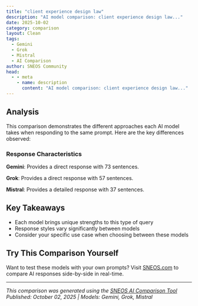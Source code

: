 ```yaml
---
title: "client experience design law"
description: "AI model comparison: client experience design law..."
date: 2025-10-02
category: comparison
layout: Clean
tags:
  - Gemini
  - Grok
  - Mistral
  - AI Comparison
author: SNEOS Community
head:
  - - meta
    - name: description
      content: "AI model comparison: client experience design law..."
---
```


<ChatComparison
  title="client experience design law"
  prompt="client experience design law"
  :responses='{
    "Gemini": "There isn\u0027t a specific, codified body of law called \u0022Client Experience Design Law.\u0022 However, several existing legal areas *intersect* with and impact how companies design and implement client experiences. Here\u0027s a breakdown of those key areas:\n\n**1. Data Privacy Laws:**\n\n*   **General Data Protection Regulation (GDPR):**  EU law that governs the processing of personal data of individuals within the EU. Heavily impacts how data is collected, stored, and used in client experience design. Requires consent for data processing, the right to access data, the right to be forgotten, and data security measures.\n*   **California Consumer Privacy Act (CCPA) and California Privacy Rights Act (CPRA):**  Gives California residents more control over their personal information, including the right to know what personal information is collected, the right to delete personal information, and the right to opt-out of the sale of personal information.  Many other states have similar (or are considering similar) legislation.\n*   **Other State Privacy Laws:**  A growing patchwork of state laws regarding data privacy.  Companies need to be aware of the laws in each state where they operate or where their clients reside.\n*   **Impact on Client Experience Design:**  Companies must be transparent about data collection practices, obtain valid consent, and provide mechanisms for clients to exercise their data rights.  This necessitates designing experiences that are privacy-conscious and user-friendly in terms of data management.\n\n**2. Accessibility Laws:**\n\n*   **Americans with Disabilities Act (ADA):**  Prohibits discrimination based on disability in places of public accommodation, including websites and digital platforms.  Requires websites and digital content to be accessible to people with disabilities.\n*   **Web Content Accessibility Guidelines (WCAG):**  An internationally recognized set of guidelines for making web content more accessible to people with disabilities.  Often used as the standard for ADA compliance.\n*   **Section 508 of the Rehabilitation Act:** Requires US federal agencies to make their electronic and information technology accessible to people with disabilities.  Often serves as a benchmark for accessibility standards.\n*   **Impact on Client Experience Design:**  Websites, apps, and other digital interfaces must be designed to be usable by individuals with visual, auditory, motor, or cognitive impairments. This includes things like providing alt text for images, captioning videos, and ensuring keyboard navigation.\n\n**3. Consumer Protection Laws:**\n\n*   **Federal Trade Commission Act (FTC Act):**  Prohibits unfair or deceptive acts or practices in commerce.  This can apply to misleading advertising, false claims, and deceptive pricing practices.\n*   **State Consumer Protection Laws (e.g., Unfair Competition Law):**  Similar to the FTC Act, these laws protect consumers from unfair or deceptive business practices at the state level.\n*   **Truth in Advertising Laws:**  Require advertising to be truthful and non-misleading.\n*   **Impact on Client Experience Design:**  Companies must be truthful and transparent in their marketing materials and product descriptions.  They must avoid making false claims or exaggerating the benefits of their products or services.  Clear pricing and terms of service are crucial.\n\n**4. Contract Law:**\n\n*   **Formation of Contracts:**  Agreements between companies and clients are subject to contract law.  Clear and unambiguous terms of service are essential.\n*   **Breach of Contract:**  Failure to fulfill contractual obligations can result in legal action.\n*   **Impact on Client Experience Design:**  The client experience should align with the terms of the contract.  Clear communication about expectations and service levels is crucial.  Resolving disputes fairly and efficiently is important to maintain positive client relationships.\n\n**5. Intellectual Property Law:**\n\n*   **Copyright Law:**  Protects original works of authorship, including website content, software, and marketing materials.\n*   **Trademark Law:**  Protects brand names, logos, and other identifying marks.\n*   **Patent Law:** Protects inventions.\n*   **Trade Secret Law:**  Protects confidential business information.\n*   **Impact on Client Experience Design:**  Companies must ensure that they are not infringing on the intellectual property rights of others. They must also protect their own intellectual property.  This is especially relevant when using third-party content or developing new technologies.\n\n**6.  Data Security and Cybersecurity Laws:**\n\n*   **State Data Breach Notification Laws:** Require businesses to notify individuals when their personal information has been compromised in a data breach.  Vary by state.\n*   **Cybersecurity Regulations (e.g., HIPAA for healthcare, GLBA for financial institutions):** Specific regulations that govern data security practices for certain industries.\n*   **Impact on Client Experience Design:**  Security measures must be integrated into the design of websites, apps, and other digital interfaces to protect client data. Data breach preparedness is also key. A poor security experience can severely damage client trust.\n\n**7.  Industry-Specific Regulations:**\n\n*   Depending on the industry (e.g., healthcare, finance, education), there may be additional regulations that impact client experience design.  For example, healthcare companies must comply with HIPAA privacy rules when designing patient portals. Financial institutions must adhere to GLBA requirements for protecting customer financial information.\n*   **Impact on Client Experience Design:** These regulations require specific functionality and design considerations to protect sensitive information and ensure compliance.\n\n**How These Laws Impact Client Experience Designers:**\n\nClient experience designers need to be aware of these legal considerations and work with legal counsel to ensure that their designs are compliant. This includes:\n\n*   **Integrating privacy and security into the design process.**\n*   **Conducting accessibility audits.**\n*   **Reviewing marketing materials for accuracy and truthfulness.**\n*   **Ensuring that terms of service are clear and understandable.**\n*   **Protecting intellectual property rights.**\n*   **Staying up-to-date on changes in the law.**\n\n**In summary, while \u0022Client Experience Design Law\u0022 is not a formal legal area, designers *must* understand and comply with existing laws related to data privacy, accessibility, consumer protection, contract law, intellectual property, and data security. Failure to do so can result in legal liability and damage to a company\u0027s reputation.**\n\nIt is *highly recommended* to consult with legal professionals to ensure compliance with all applicable laws and regulations. This is particularly important when dealing with sensitive data or designing experiences for regulated industries.\n",
    "Grok": "It seems like you\u0027re asking about \u0022client experience design law,\u0022 which might be a combination of concepts related to client experience design (often referred to as customer experience or CX design) and legal principles or regulations that govern it. Since this is not a well-defined term, I\u0027ll break it down into relevant components and provide clarity based on context. If you meant something more specific, please provide additional details.\n\n### 1. **What is Client Experience Design?**\nClient Experience Design (or Customer Experience Design) refers to the process of creating and optimizing interactions between a business and its clients or customers to ensure satisfaction, loyalty, and engagement. It encompasses everything from initial contact, service delivery, user interface design (if digital), and post-service support. The goal is to make every touchpoint seamless, enjoyable, and valuable for the client.\n\nIn a business or legal context, client experience design might refer to how law firms, legal services, or other professional services structure their interactions with clients to build trust, ensure clarity, and improve satisfaction. For example, a law firm might focus on transparent communication, user-friendly billing systems, or accessible legal advice.\n\n### 2. **Legal Aspects of Client Experience Design**\nIf you\u0027re referring to \u0022law\u0022 in the context of client experience design, it could relate to:\n   - **Regulations and Compliance**: Laws or regulations that govern how businesses design customer experiences, especially in regulated industries like law, finance, or healthcare. For instance:\n     - **Data Privacy Laws**: Laws like GDPR (General Data Protection Regulation) in the EU or CCPA (California Consumer Privacy Act) in the U.S. regulate how businesses collect, store, and use client data in designing personalized experiences.\n     - **Accessibility Laws**: Regulations like the Americans with Disabilities Act (ADA) in the U.S. mandate that digital and physical experiences (e.g., websites or offices) be accessible to people with disabilities.\n     - **Consumer Protection Laws**: Laws that protect clients from deceptive practices in marketing or service design, ensuring that the client experience is not misleading or harmful.\n   - **Ethical Considerations**: Lawyers and law firms are bound by ethical rules (e.g., client confidentiality, conflict of interest rules) that impact how they design client experiences.\n   - **Contractual Obligations**: Client experience design in legal services often involves clear communication of terms, fees, and expectations, which are governed by contracts and professional standards.\n\n### 3. **Client Experience Design in the Legal Industry**\nIf you\u0027re specifically interested in how law firms or legal professionals design client experiences, this is an emerging focus area. Traditionally, legal services were not client-centric, but with increasing competition and client expectations, many firms are adopting CX principles:\n   - **Simplified Communication**: Breaking down complex legal jargon into understandable language for clients.\n   - **Technology Integration**: Offering client portals, online scheduling, or virtual consultations to improve accessibility.\n   - **Feedback Mechanisms**: Gathering client feedback to improve services and address pain points.\n   - **Personalization**: Tailoring interactions to the specific needs of a client (e.g., providing updates in a preferred format or language).\n\n### 4. **Intersection of Design and Law**\nIf you meant laws or principles governing design practices (e.g., UX/UI design for clients), consider:\n   - **Intellectual Property**: Copyright or trademark laws that protect unique design elements of a client experience (e.g., a proprietary app interface).\n   - **Liability Issues**: If a poorly designed client experience leads to harm or loss (e.g., a flawed digital platform causing data breaches), legal liability may arise.\n\n### 5. **Possible Interpretation: Legal Design**\nYou might also be referring to \u0022Legal Design,\u0022 an innovative field that overlaps with client experience. Legal Design applies design thinking to improve legal services and systems. It focuses on making legal processes, documents, and interactions more user-friendly and accessible for clients. Examples include:\n   - Redesigning contracts to be visually clear and easy to understand.\n   - Creating intuitive digital tools for legal self-help.\n   - Streamlining client onboarding processes in law firms.\n\nLegal Design often integrates client experience principles to ensure that legal services meet user needs while remaining compliant with regulations.\n\n### Next Steps\nIf you\u0027re looking for something more specific (e.g., laws governing customer experience design, client experience in a law firm, or a particular regulation), please clarify. I can also dive deeper into:\n   - Legal design frameworks or case studies.\n   - Specific privacy or accessibility laws impacting client experience.\n   - Best practices for client experience in the legal industry.\n\nLet me know how you\u0027d like to proceed!",
    "Mistral": "Client experience design in the context of law involves creating a seamless, efficient, and satisfying journey for clients as they interact with legal services. This process focuses on understanding client needs, streamlining processes, and enhancing communication to ensure that clients feel valued and well-served. Here are some key aspects of client experience design in the legal field:\n\n### 1. **Understanding Client Needs**\n   - **Client Personas:** Develop detailed profiles of your typical clients to understand their needs, preferences, and pain points.\n   - **Feedback Mechanisms:** Implement systems for collecting client feedback to continuously improve services.\n\n### 2. **Streamlined Processes**\n   - **Onboarding:** Simplify the client onboarding process with clear instructions, easy-to-complete forms, and automated follow-ups.\n   - **Case Management:** Use case management software to track progress, set reminders, and ensure that all tasks are completed on time.\n   - **Documentation:** Provide clients with easy access to their documents and case updates through secure portals.\n\n### 3. **Enhanced Communication**\n   - **Clear and Timely Updates:** Keep clients informed about the status of their cases with regular updates.\n   - **Multiple Channels:** Offer multiple communication channels (email, phone, video calls, in-person meetings) to suit client preferences.\n   - **Transparency:** Be transparent about fees, timelines, and potential outcomes to build trust.\n\n### 4. **Technology Integration**\n   - **Client Portals:** Provide clients with a secure portal where they can access documents, track case progress, and communicate with their legal team.\n   - **Automation:** Use automation tools to handle routine tasks, freeing up time for more complex legal work.\n   - **Virtual Meetings:** Offer virtual meetings to accommodate clients who prefer remote interactions.\n\n### 5. **Personalized Service**\n   - **Tailored Solutions:** Offer personalized legal solutions that address the unique needs of each client.\n   - **Empathy and Support:** Ensure that legal professionals are trained to provide empathetic and supportive service, especially in sensitive cases.\n\n### 6. **Continuous Improvement**\n   - **Data Analysis:** Use data analytics to identify areas for improvement in client service.\n   - **Training and Development:** Provide ongoing training for legal staff to enhance their client service skills.\n   - **Innovation:** Stay updated with the latest trends and technologies in legal services to continually improve the client experience.\n\n### 7. **Ethical Considerations**\n   - **Confidentiality:** Ensure that all client information is handled with the utmost confidentiality.\n   - **Compliance:** Adhere to all legal and ethical standards to maintain client trust and professional integrity.\n\n### 8. **Client Education**\n   - **Resource Library:** Provide clients with access to a resource library that includes FAQs, legal guides, and other educational materials.\n   - **Workshops and Seminars:** Offer workshops and seminars to educate clients on legal topics relevant to their needs.\n\n### 9. **Post-Service Follow-Up**\n   - **Follow-Up Communication:** Maintain contact with clients after their case is resolved to ensure they are satisfied and to address any lingering concerns.\n   - **Referral Programs:** Encourage satisfied clients to refer others, and offer incentives for referrals.\n\n### 10. **Cultural Sensitivity**\n   - **Diverse Staff:** Ensure that your legal team is diverse and culturally sensitive to better serve a diverse client base.\n   - **Language Services:** Offer translation and interpretation services to accommodate clients who speak different languages.\n\nBy focusing on these aspects, law firms can create a client experience that is not only efficient and effective but also empathetic and supportive, ultimately leading to higher client satisfaction and loyalty."
  }'
  published-date="03:14"
/>

## Analysis

This comparison demonstrates the different approaches each AI model takes when responding to the same prompt. Here are the key differences observed:

### Response Characteristics

**Gemini**: Provides a direct response with 73 sentences. 

**Grok**: Provides a direct response with 57 sentences. 

**Mistral**: Provides a detailed response with 37 sentences. 

## Key Takeaways

- Each model brings unique strengths to this type of query
- Response styles vary significantly between models
- Consider your specific use case when choosing between these models

## Try This Comparison Yourself

Want to test these models with your own prompts? Visit [SNEOS.com](https://sneos.com) to compare AI responses side-by-side in real-time.

---

*This comparison was generated using the [SNEOS AI Comparison Tool](https://sneos.com)*
*Published: October 02, 2025 | Models: Gemini, Grok, Mistral*
